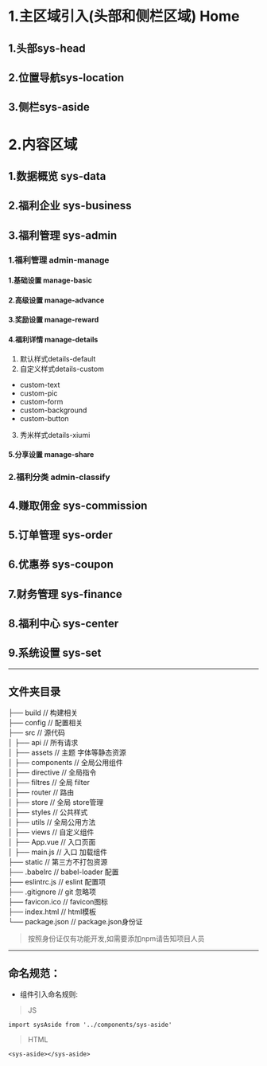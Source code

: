 # 1.主区域引入(头部和侧栏区域) Home
## 1.头部sys-head
## 2.位置导航sys-location
## 3.侧栏sys-aside
# 2.内容区域
## 1.数据概览 sys-data   
 
## 2.福利企业 sys-business   

## 3.福利管理 sys-admin  
### 1.福利管理 admin-manage
#### 1.基础设置 manage-basic
#### 2.高级设置 manage-advance
#### 3.奖励设置 manage-reward
#### 4.福利详情 manage-details
1.  默认样式details-default
2.  自定义样式details-custom
- custom-text
- custom-pic
- custom-form
- custom-background
- custom-button
3.  秀米样式details-xiumi
#### 5.分享设置 manage-share
### 2.福利分类 admin-classify

## 4.赚取佣金 sys-commission 

## 5.订单管理 sys-order  

## 6.优惠券 sys-coupon   

## 7.财务管理 sys-finance 

## 8.福利中心 sys-center 

## 9.系统设置 sys-set


---
## 文件夹目录  
├── build                      // 构建相关      
├── config                     // 配置相关  
├── src                        // 源代码    
│   ├── api                    // 所有请求  
│   ├── assets                 // 主题 字体等静态资源  
│   ├── components             // 全局公用组件    
│   ├── directive              // 全局指令   
│   ├── filtres                // 全局 filter    
│   ├── router                 // 路由  
│   ├── store                  // 全局 store管理    
│   ├── styles                 // 公共样式  
│   ├── utils                  // 全局公用方法  
│   ├── views                   // 自定义组件   
│   ├── App.vue                // 入口页面  
│   ├── main.js                // 入口 加载组件         
├── static                     // 第三方不打包资源  
├── .babelrc                   // babel-loader 配置    
├── eslintrc.js                // eslint 配置项  
├── .gitignore                 // git 忽略项    
├── favicon.ico                // favicon图标   
├── index.html                 // html模板  
└── package.json               // package.json身份证  

>按照身份证仅有功能开发,如需要添加npm请告知项目人员
---

## 命名规范：
- 组件引入命名规则:     

>JS  
````
import sysAside from '../components/sys-aside'
````
>HTML
````
<sys-aside></sys-aside>
````
